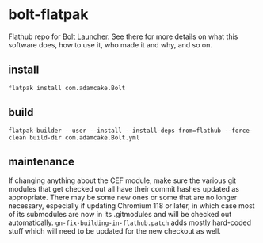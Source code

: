 # bolt-flatpak
Flathub repo for [Bolt Launcher](https://github.com/Adamcake/Bolt/). See there for more details on what this software does, how to use it, who made it and why, and so on.

## install
`flatpak install com.adamcake.Bolt`

## build
`flatpak-builder --user --install --install-deps-from=flathub --force-clean build-dir com.adamcake.Bolt.yml`

## maintenance
If changing anything about the CEF module, make sure the various git modules that get checked out all have their commit hashes updated as appropriate. There may be some new ones or some that are no longer necessary, especially if updating Chromium 118 or later, in which case most of its submodules are now in its .gitmodules and will be checked out automatically. `gn-fix-building-in-flathub.patch` adds mostly hard-coded stuff which will need to be updated for the new checkout as well.
